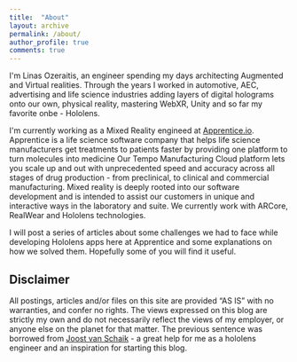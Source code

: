 ```yaml
---
title:  "About"
layout: archive
permalink: /about/
author_profile: true
comments: true
---
```

I'm Linas Ozeraitis, an engineer spending my days architecting Augmented and Virtual realities. Through the years I worked in automotive, AEC, advertising and life science industries adding layers of digital holograms onto our own, physical reality, mastering WebXR, Unity and so far my favorite onbe - Hololens.

I'm currently working as a Mixed Reality engineed at [Apprentice.io](https://apprentice.io).
Apprentice is a life science software company that helps life science manufacturers get treatments to patients faster by providing one platform to turn molecules into medicine Our Tempo Manufacturing Cloud platform lets you scale up and out with unprecedented speed and accuracy across all stages of drug production - from preclinical, to clinical and commercial manufacturing. 
Mixed reality is deeply rooted into our software development and is intended to assist our customers in unique and interactive ways in the laboratory and suite. We currently work with ARCore, RealWear and Hololens technologies.

I will post a series of articles about some challenges we had to face while developing Hololens apps here at Apprentice and some explanations on how we solved them. Hopefully some of you will find it useful.


## Disclaimer
All postings, articles and/or files on this site are provided “AS IS” with no warranties, and confer no rights. The views expressed on this blog are strictly my own and do not necessarily reflect the views of my employer, or anyone else on the planet for that matter. The previous sentence was borrowed from [Joost van Schaik](https://localjoost.github.io/) - a great help for me as a hololens engineer and an inspiration for starting this blog.